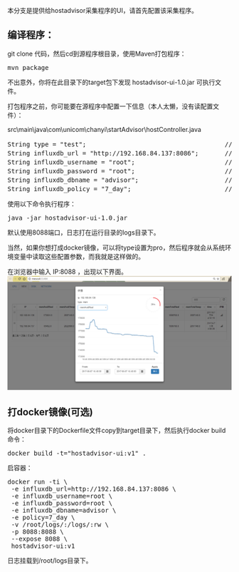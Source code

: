 本分支是提供给hostadvisor采集程序的UI，请首先配置该采集程序。
## 编译程序：
git clone 代码，然后cd到源程序根目录，使用Maven打包程序：
<pre>
mvn package
</pre>

不出意外，你将在此目录下的target包下发现 hostadvisor-ui-1.0.jar 可执行文件。

打包程序之前，你可能要在源程序中配置一下信息（本人太懒，没有读配置文件）：

src\main\java\com\unicom\chanyi\startAdvisor\hostController.java

<pre>
String type = "test";                                     // test 为以下的默认值， pro 为读取系统的环境变量
String influxdb_url = "http://192.168.84.137:8086";       // influxDB的ip和端口
String influxdb_username = "root";                        // influxDB的用户名
String influxdb_password = "root";                        // influxDB的用户密码
String influxdb_dbname = "advisor";                       // influxDB的数据库名字
String influxdb_policy = "7_day";                         // influxDB保留策略的名字
</pre>

使用以下命令执行程序：
<pre>
java -jar hostadvisor-ui-1.0.jar
</pre>

默认使用8088端口，日志打在运行目录的logs目录下。

当然，如果你想打成docker镜像，可以将type设置为pro，然后程序就会从系统环境变量中读取这些配置参数，而我就是这样做的。

在浏览器中输入 IP:8088 ，出现以下界面。
![showMeasu.png](images/ui-mem.png)

## 打docker镜像(可选)
将docker目录下的Dockerfile文件copy到target目录下，然后执行docker build命令：
<pre>
docker build -t="hostadvisor-ui:v1" .
</pre>

启容器：
<pre>
docker run -ti \
 -e influxdb_url=http://192.168.84.137:8086 \
 -e influxdb_username=root \
 -e influxdb_password=root \
 -e influxdb_dbname=advisor \
 -e policy=7_day \
 -v /root/logs/:/logs/:rw \
 -p 8088:8088 \
 --expose 8088 \
 hostadvisor-ui:v1
</pre>

日志挂载到/root/logs目录下。